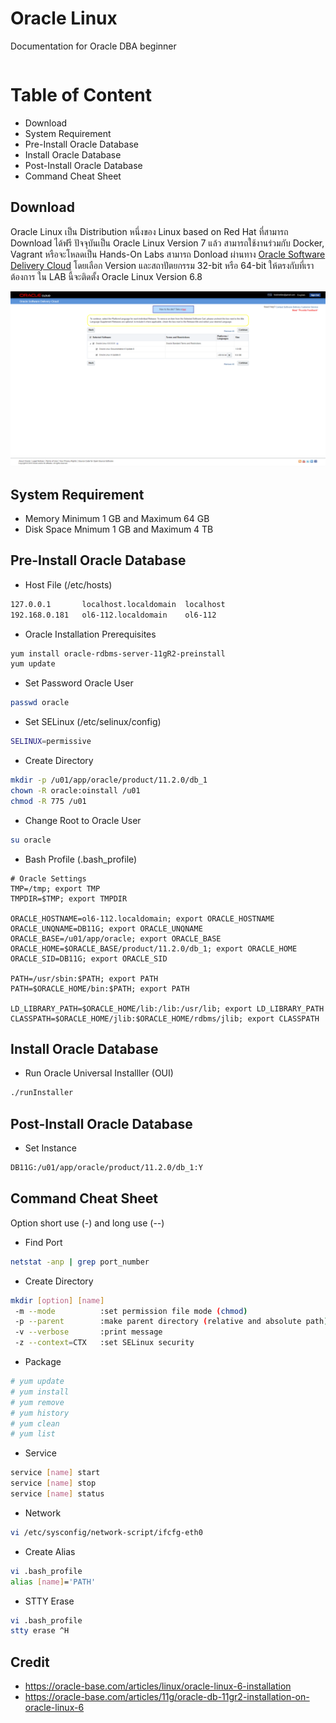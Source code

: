 ﻿# Oracle Linux
Documentation for Oracle DBA beginner
```bash

```

# Table of Content

* Download
* System Requirement
* Pre-Install Oracle Database
* Install Oracle Database
* Post-Install Oracle Database
* Command Cheat Sheet

## Download

Oracle Linux เป็น Distribution หนึ่งของ Linux based on Red Hat ที่สามารถ Download ได้ฟรี ปัจจุบันเป็น Oracle Linux Version 7 แล้ว สามารถใช้งานร่วมกับ Docker, Vagrant
หรือจะโหลดเป็น Hands-On Labs สามารถ Donload ผ่านทาง [Oracle Software Delivery Cloud](https://edelivery.oracle.com/osdc/faces/SoftwareDelivery)
โดยเลือก Version และสถาปัตยกรรม 32-bit หรือ 64-bit ให้ตรงกับที่เราต้องการ ใน LAB นี้จะติดตั้ง Oracle Linux Version 6.8

![](/Images/01.png)

## System Requirement

* Memory Minimum 1 GB and Maximum 64 GB
* Disk Space Mnimum 1 GB and Maximum 4 TB

## Pre-Install Oracle Database

* Host File (/etc/hosts)
```bash
127.0.0.1       localhost.localdomain  localhost
192.168.0.181   ol6-112.localdomain    ol6-112
```

* Oracle Installation Prerequisites
```bash
yum install oracle-rdbms-server-11gR2-preinstall
yum update
```

* Set Password Oracle User
```bash
passwd oracle
```

* Set SELinux (/etc/selinux/config)
```bash
SELINUX=permissive
```

* Create Directory
```bash
mkdir -p /u01/app/oracle/product/11.2.0/db_1
chown -R oracle:oinstall /u01
chmod -R 775 /u01
```

* Change Root to Oracle User
```bash
su oracle
```

* Bash Profile (.bash_profile)
```
# Oracle Settings
TMP=/tmp; export TMP
TMPDIR=$TMP; export TMPDIR

ORACLE_HOSTNAME=ol6-112.localdomain; export ORACLE_HOSTNAME
ORACLE_UNQNAME=DB11G; export ORACLE_UNQNAME
ORACLE_BASE=/u01/app/oracle; export ORACLE_BASE
ORACLE_HOME=$ORACLE_BASE/product/11.2.0/db_1; export ORACLE_HOME
ORACLE_SID=DB11G; export ORACLE_SID

PATH=/usr/sbin:$PATH; export PATH
PATH=$ORACLE_HOME/bin:$PATH; export PATH

LD_LIBRARY_PATH=$ORACLE_HOME/lib:/lib:/usr/lib; export LD_LIBRARY_PATH
CLASSPATH=$ORACLE_HOME/jlib:$ORACLE_HOME/rdbms/jlib; export CLASSPATH
```

## Install Oracle Database

* Run Oracle Universal Installler (OUI)
```bash
./runInstaller
```

## Post-Install Oracle Database

* Set Instance
```bash
DB11G:/u01/app/oracle/product/11.2.0/db_1:Y
```

## Command Cheat Sheet

Option short use (-) and long use (--)

* Find Port
```bash
netstat -anp | grep port_number
```

* Create Directory
```bash
mkdir [option] [name]
 -m --mode		    :set permission file mode (chmod)
 -p --parent		:make parent directory (relative and absolute path)
 -v --verbose		:print message
 -z --context=CTX	:set SELinux security
```

* Package
```bash
# yum update
# yum install
# yum remove
# yum history
# yum clean
# yum list
```

* Service
```bash
service [name] start
service [name] stop
service [name] status
```

* Network
```bash
vi /etc/sysconfig/network-script/ifcfg-eth0
```

* Create Alias
```bash
vi .bash_profile
alias [name]='PATH'
```

* STTY Erase
```bash
vi .bash_profile
stty erase ^H
```

## Credit

* https://oracle-base.com/articles/linux/oracle-linux-6-installation
* https://oracle-base.com/articles/11g/oracle-db-11gr2-installation-on-oracle-linux-6